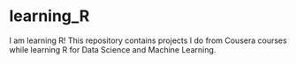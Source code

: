 # learning_R
I am learning R! This repository contains projects I do from Cousera courses while learning R for Data Science and Machine Learning.
